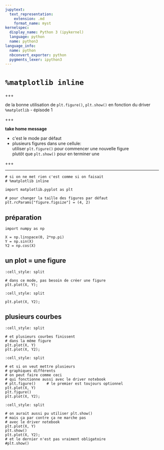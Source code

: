 ```yaml
---
jupytext:
  text_representation:
    extension: .md
    format_name: myst
kernelspec:
  display_name: Python 3 (ipykernel)
  language: python
  name: python3
language_info:
  name: python
  nbconvert_exporter: python
  pygments_lexer: ipython3
---
```


# `%matplotlib inline`

+++

de la bonne utilisation de `plt.figure()`, `plt.show()` en fonction du driver `%matplotlib` - épisode 1

+++

**take home message**

* c'est le mode par défaut
* plusieurs figures dans une cellule:  
  utiliser `plt.figure()` pour commencer une nouvelle figure  
  plutôt que `plt.show()` pour en terminer une

+++

***

```{code-cell} ipython3
# si on ne met rien c'est comme si on faisait
# %matplotlib inline
```

```{code-cell} ipython3
import matplotlib.pyplot as plt

# pour changer la taille des figures par défaut
plt.rcParams["figure.figsize"] = (4, 2)
```

## préparation

```{code-cell} ipython3
import numpy as np

X = np.linspace(0, 2*np.pi)
Y = np.sin(X)
Y2 = np.cos(X)
```

## un plot = une figure

```{code-cell} ipython3
:cell_style: split

# dans ce mode, pas besoin de créer une figure
plt.plot(X, Y);
```

```{code-cell} ipython3
:cell_style: split

plt.plot(X, Y2);
```

## plusieurs courbes

```{code-cell} ipython3
:cell_style: split

# et plusieurs courbes finissent
# dans la même figure
plt.plot(X, Y)
plt.plot(X, Y2);
```

```{code-cell} ipython3
:cell_style: split

# et si on veut mettre plusieurs
# graphiques différents
# on peut faire comme ceci
# qui fonctionne aussi avec le driver notebook
# plt.figure()     # le premier est toujours optionnel
plt.plot(X, Y)
plt.figure()
plt.plot(X, Y2);
```

```{code-cell} ipython3
:cell_style: split

# on aurait aussi pu utiliser plt.show()
# mais ça par contre ça ne marche pas
# avec le driver notebook
plt.plot(X, Y)
plt.show()
plt.plot(X, Y2);
# et le dernier n'est pas vraiment obligatoire
#plt.show()
```
